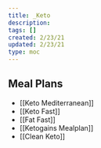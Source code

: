 ```yaml
---
title: _Keto
description:
tags: []
created: 2/23/21
updated: 2/23/21
type: moc
---
```


## Meal Plans

- [[Keto Mediterranean]]
- [[Keto Fast]]
- [[Fat Fast]]
- [[Ketogains Mealplan]]
- [[Clean Keto]]
